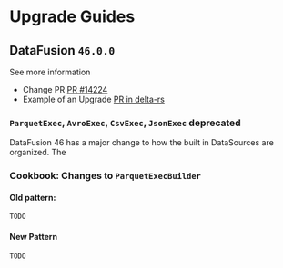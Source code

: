 <!---
  Licensed to the Apache Software Foundation (ASF) under one
  or more contributor license agreements.  See the NOTICE file
  distributed with this work for additional information
  regarding copyright ownership.  The ASF licenses this file
  to you under the Apache License, Version 2.0 (the
  "License"); you may not use this file except in compliance
  with the License.  You may obtain a copy of the License at

    http://www.apache.org/licenses/LICENSE-2.0

  Unless required by applicable law or agreed to in writing,
  software distributed under the License is distributed on an
  "AS IS" BASIS, WITHOUT WARRANTIES OR CONDITIONS OF ANY
  KIND, either express or implied.  See the License for the
  specific language governing permissions and limitations
  under the License.
-->

# Upgrade Guides

## DataFusion `46.0.0`

See more information
- Change PR [PR #14224](https://github.com/apache/datafusion/pull/14224)
- Example of an Upgrade [PR in delta-rs](https://github.com/delta-io/delta-rs/pull/3261)

### `ParquetExec`, `AvroExec`, `CsvExec`, `JsonExec` deprecated

DataFusion 46 has a major change to how the built in DataSources are organized. The 

### Cookbook: Changes to `ParquetExecBuilder`

#### Old pattern:
```test
TODO
```

#### New Pattern


```test
TODO
```

